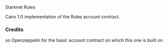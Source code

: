 Starknet Rules

Cairo 1.0 implementation of the Rules account contract.

### Credits

so Openzeppelin for the basic account contract on which this one is built on 
